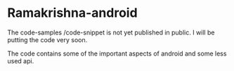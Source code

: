 Ramakrishna-android
===================
The code-samples /code-snippet is not yet published in public.
I will be putting the code very soon.

The code contains some of the important aspects of android and some less used api.
